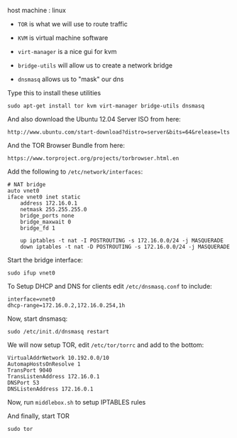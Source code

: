 host machine : linux

* `TOR` is what we will use to route traffic

* `KVM` is virtual machine software

* `virt-manager` is a nice gui for kvm

* `bridge-utils` will allow us to create a network bridge

* `dnsmasq` allows us to "mask" our dns


Type this to install these utilities

	sudo apt-get install tor kvm virt-manager bridge-utils dnsmasq

And also download the Ubuntu 12.04 Server ISO from here:

	http://www.ubuntu.com/start-download?distro=server&bits=64&release=lts

And the TOR Browser Bundle from here:

	https://www.torproject.org/projects/torbrowser.html.en


Add the following to `/etc/network/interfaces`:

	# NAT bridge
	auto vnet0
	iface vnet0 inet static
		address 172.16.0.1
		netmask 255.255.255.0
		bridge_ports none
		bridge_maxwait 0
		bridge_fd 1
		       
		up iptables -t nat -I POSTROUTING -s 172.16.0.0/24 -j MASQUERADE
		down iptables -t nat -D POSTROUTING -s 172.16.0.0/24 -j MASQUERADE


Start the bridge interface:

	sudo ifup vnet0

To Setup DHCP and DNS for clients edit `/etc/dnsmasq.conf` to include:

	interface=vnet0
	dhcp-range=172.16.0.2,172.16.0.254,1h

Now, start dnsmasq:

	sudo /etc/init.d/dnsmasq restart

We will now setup TOR, edit `/etc/tor/torrc` and add to the bottom:

	VirtualAddrNetwork 10.192.0.0/10
	AutomapHostsOnResolve 1
	TransPort 9040
	TransListenAddress 172.16.0.1
	DNSPort 53
	DNSListenAddress 172.16.0.1

Now, run `middlebox.sh` to setup IPTABLES rules

And finally, start TOR

	sudo tor
